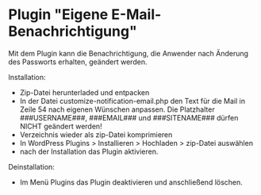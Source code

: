 # Plugin "Eigene E-Mail-Benachrichtigung"

Mit dem Plugin kann die Benachrichtigung, die Anwender nach Änderung des Passworts erhalten, geändert werden.

Installation:
* Zip-Datei herunterladed und entpacken
* In der Datei customize-notification-email.php den Text für die Mail in Zeile 54 nach eigenen Wünschen anpassen. Die Platzhalter ###USERNAME###, ###EMAIL### und ###SITENAME### dürfen NICHT geändert werden!
* Verzeichnis wieder als zip-Datei komprimieren
* In WordPress Plugins > Installieren > Hochladen > zip-Datei auswählen
* nach der Installation das Plugin aktivieren.

Deinstallation:
* Im Menü Plugins das Plugin deaktivieren und anschließend löschen.
